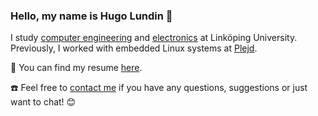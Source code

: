 ### Hello, my name is Hugo Lundin 👋


I study <a href="https://studieinfo.liu.se/program/6CDDD/4181">computer engineering</a> and <a href="https://www.isy.liu.se/edu/profiler/elektronik/">electronics</a> at Linköping University. Previously, I worked with embedded Linux systems at <a href="https://www.plejd.com/">Plejd</a>.

📄 You can find my resume [here](resume.md).

☎️ Feel free to [contact me](mailto:hugo@lundin.dev) if you have any questions, suggestions or just want to chat! 😊
